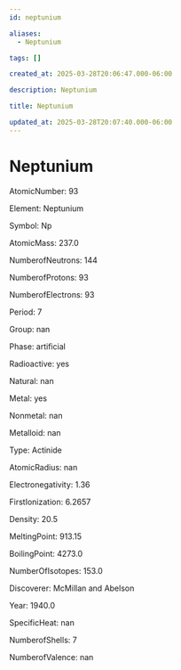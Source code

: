```yaml
---
id: neptunium

aliases:
  - Neptunium

tags: []

created_at: 2025-03-28T20:06:47.000-06:00

description: Neptunium

title: Neptunium

updated_at: 2025-03-28T20:07:40.000-06:00
---
```


# Neptunium

AtomicNumber: 93

Element: Neptunium

Symbol: Np

AtomicMass: 237.0

NumberofNeutrons: 144

NumberofProtons: 93

NumberofElectrons: 93

Period: 7

Group: nan

Phase: artificial

Radioactive: yes

Natural: nan

Metal: yes

Nonmetal: nan

Metalloid: nan

Type: Actinide

AtomicRadius: nan

Electronegativity: 1.36

FirstIonization: 6.2657

Density: 20.5

MeltingPoint: 913.15

BoilingPoint: 4273.0

NumberOfIsotopes: 153.0

Discoverer: McMillan and Abelson

Year: 1940.0

SpecificHeat: nan

NumberofShells: 7

NumberofValence: nan
